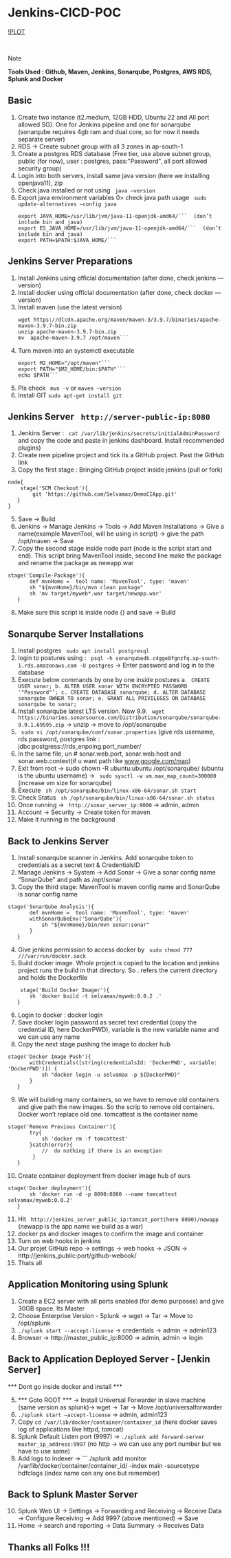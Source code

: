 # Jenkins-CICD-POC

[!PLOT](https://github.com/Selvamaz/JenkinsCICD-POC/blob/master/Path.png)


<br>

> [!Note]
> **Tools Used : Github, Maven, Jenkins, Sonarqube, Postgres, AWS RDS, Splunk and Docker**


## Basic
1. Create two instance (t2.medium, 12GB HDD, Ubuntu 22 and All port allowed SG). One for Jenkins pipeline and one for sonarqube (sonarqube requires 4gb ram and dual core, so for now it needs separate server)
2. RDS -> Create subnet group with all 3 zones in ap-south-1
3. Create a postgres RDS database (Free tier, use above subnet group, public (for now), user : postgres, pass:"Password", all port allowed security group)
4. Login into both servers, install same java version (here we installing openjava11), zip
5. Check java installed or not using ``` java —version``` 
6. Export java environment variables 0> check java path usage ``` sudo update-alternatives —config java```
    ```
    export JAVA_HOME=/usr/lib/jvm/java-11-openjdk-amd64/```  (don’t include bin and java)
    export ES_JAVA_HOME=/usr/lib/jvm/java-11-openjdk-amd64/```  (don’t include bin and java)
    export PATH=$PATH:$JAVA_HOME/``` 

## Jenkins Server Preparations 
1. Install Jenkins using official documentation (after done, check jenkins —version)
2. Install docker using official documentation (after done, check docker —version)
3. Install maven (use the latest version)
    ```
    wget https://dlcdn.apache.org/maven/maven-3/3.9.7/binaries/apache-maven-3.9.7-bin.zip
    unzip apache-maven-3.9.7-bin.zip
    mv  apache-maven-3.9.7 /opt/maven``` 
5. Turn maven into an systemctl executable 
   ```
   export M2_HOME="/opt/maven"``` 
   export PATH="$M2_HOME/bin:$PATH"``` 
   echo $PATH``` 
7. Pls check ``` mvn -v```  or ```maven —version``` 
8. Install GIT ```sudo apt-get install git``` 

## Jenkins Server ``` http://server-public-ip:8080``` 
1. Jenkins Server : ``` cat /var/lib/jenkins/secrets/initialAdminPassword```  and copy the code and paste in jenkins dashboard. Install recommended plugins)
2. Create new pipeline project and tick its a GitHub project. Past the GitHub link
3. Copy the first stage : Bringing GitHub project inside jenkins (pull or fork)
```   
node{
    stage('SCM Checkout'){
        git 'https://github.com/Selvamaz/DemoCIApp.git'
   }
}
```
5. Save -> Build 
6. Jenkins -> Manage Jenkins -> Tools -> Add Maven Installations -> Give a name(example MavenTool, will be using in script) -> give the path /opt/maven -> Save
7. Copy the second stage inside node part (node is the script start and end). This script bring MavenTool inside, second line make the package and rename the package as newapp.war
``` 
stage('Compile-Package'){
       def mvnHome =  tool name: 'MavenTool', type: 'maven'   
       sh "${mvnHome}/bin/mvn clean package"
       sh 'mv target/myweb*.war target/newapp.war'
   }
``` 
8. Make sure this script is inside node {} and save -> Build

## Sonarqube Server Installations
1. Install postgres ``` sudo apt install postgresql``` 
2. login to postures using : ``` psql -h sonarqubedb.c4gge0fgnzfq.ap-south-1.rds.amazonaws.com -U postgres```  -> Enter password and log in to the database
3. Execute below commands by one by one inside postures
    a. ``` CREATE USER sonar;
    b. ALTER USER sonar WITH ENCRYPTED PASSWORD '"Password"’;
    c. CREATE DATABASE sonarqube;
    d. ALTER DATABASE sonarqube OWNER TO sonar;
    e. GRANT ALL PRIVILEGES ON DATABASE sonarqube to sonar;``` 
4. Install sonarqube latest LTS version. Now 9.9. ``` wget https://binaries.sonarsource.com/Distribution/sonarqube/sonarqube-9.9.1.69595.zip```  -> unzip -> move to /opt/sonarqube
5. ``` sudo vi /opt/sonarqube/conf/sonar.properties```  (give rds username, rds password, postgres link : jdbc:postgress://rds_enpoing:port_number/
6. In the same file, un # sonar.web.port, sonar.web.host and sonar.web.context(if u want path like www.google.com/map)
7. Exit from root -> sudo chown -R ubuntu:ubuntu /opt/sonarqube/ (ubuntu is the ubuntu username) -> ``` sudo sysctl -w vm.max_map_count=300000```  (increase vm size for sonarqube)
8. Execute ``` sh /opt/sonarqube/bin/linux-x86-64/sonar.sh start``` 
9. Check Status ``` sh /opt/sonarqube/bin/linux-x86-64/sonar.sh status``` 
10. Once running -> ``` http://sonar_server_ip:9000```  -> admin, admin
11. Account -> Security -> Create token for maven
12. Make it running in the background

## Back to Jenkins Server
1. Install sonarqube scanner in Jenkins. Add sonarqube token to credentials as a secret text & CredentialsID
2. Manage Jenkins -> System -> Add Sonar -> Give a sonar config name “SonarQube” and path as /opt/sonar
3. Copy the third stage: MavenTool is maven config name and SonarQube is sonar config name
``` 
stage('SonarQube Analysis'){
       def mvnHome =  tool name: 'MavenTool', type: 'maven'
       withSonarQubeEnv('SonarQube'){
           sh "${mvnHome}/bin/mvn sonar:sonar"
       }
   }
```  
4. Give jenkins permission to access docker by ``` sudo chmod 777 ///var/run/docker.sock```  
5. Build docker image. Whole project is copied to the location and jenkins project runs the build in that directory. So . refers the current directory and holds the Dockerfile
```
    stage('Build Docker Imager'){
       sh 'docker build -t selvamax/myweb:0.0.2 .'
   }
``` 
6. Login to docker : docker login
7. Save docker login password as secret text credential (copy the credential ID, here DockerPWD), variable is the new variable name and we can use any name
8. Copy the next stage pushing the image to docker hub
``` 
stage('Docker Image Push'){
       withCredentials([string(credentialsId: 'DockerPWD', variable: 'DockerPWD')]) {
           sh "docker login -u selvamax -p ${DockerPWD}"
       }
   }
``` 
9. We will building many containers, so we have to remove old containers and give path the new images. So the scrip to remove old containers. Docker won’t replace old one. tomcattest is the container name
``` 
stage('Remove Previous Container'){
       try{
           sh 'docker rm -f tomcattest'
       }catch(error){
           //  do nothing if there is an exception
        }
   }
``` 
10. Create container deployment from docker image hub of ours
``` 
stage('Docker deployment'){
       sh 'docker run -d -p 8090:8080 --name tomcattest selvamax/myweb:0.0.2' 
   }
``` 
11. Hit ``` http://jenkins_server_public_ip:tomcat_port(here 8090)/newapp```  (newapp is the app name we build as a war)
12. docker ps and docker images to confirm the image and container
13. Turn on web hooks in jenkins 
14. Our projet GitHub repo -> settings -> web hooks -> JSON -> http://jenkins_public:port/github-webook/
15. Thats all

## Application Monitoring using Splunk
1. Create a EC2 server with all ports enabled (for demo purposes) and give 30GB space. Its Master
2. Choose Enterprise Version - Splunk -> wget -> Tar -> Move to /opt/splunk
3. ```./splunk start --accept-license``` -> credentials -> admin -> admin123
4. Browser -> http://master_public_ip:8000 -> admin, admin -> login

## Back to Application Deployed Server - [Jenkin Server] 
<blink>*** Dont go inside docker and install ***</blink><br>

5. *** Goto ROOT *** -> Install Universal Forwarder in slave machine (same version as splunk)->  wget -> Tar -> Move /opt/universalforwarder<br>
6. ```./splunk start —accept-license``` -> admin, admin123<br>
7. Copy ```cd /var/lib/docker/container/container_id``` (here docker saves log of applications like httpd, tomcat)<br>
8. Splunk Default Listen port (9997) -> ```./splunk add forward-server master_ip_address:9997``` (no http -> we can use any port number but we have to use same)<br>
9. Add logs to indexer -> ```./splunk add monitor /var/lib/docker/container/container_id/ -index main -sourcetype hdfclogs (index name can any one but remember)<br>

## Back to Splunk Master Server
10. Splunk Web UI -> Settings -> Forwarding and Receiving -> Receive Data -> Configure Receiving -> Add 9997 (above mentioned) -> Save
12. Home -> search and reporting -> Data Summary -> Receives Data

## Thanks all Folks !!!
